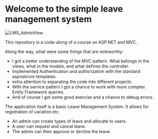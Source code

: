<h1>Welcome to the simple leave management system</h1>

![LMS_AdminView](https://github.com/user-attachments/assets/f34c59c9-a4ff-4193-a61c-1c9fcb17c4e5)

This repository is a code-along of a course on ASP.NET and MVC.

Along the way, what were some things that are noteworthy:
- I got a better understanding of the MVC pattern. What belongs in the views, what in the models, and what defines the controller.
- Implemented Authentication and authorization with the standard aspnetcore templates.
- extra attention to separating the code into different projects.
- With the service pattern I got a chance to work with more complex Entity Framework queries.
- And of course I got some good exercise and a chance to debug errors.

The application itself is a basic Leave Management System. It allows for registration of vacation etc.
- An admin can create types of leave and allocate to users.
- A user can request and cancel leave.
- The admin can then approve or decline the leave.
